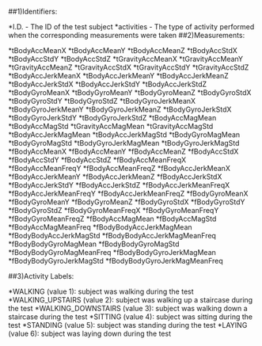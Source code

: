 ##1)Identifiers:

*I.D. - The ID of the test subject
*activities - The type of activity performed when the corresponding measurements were taken
##2)Measurements:

*tBodyAccMeanX
*tBodyAccMeanY
*tBodyAccMeanZ
*tBodyAccStdX
*tBodyAccStdY
*tBodyAccStdZ
*tGravityAccMeanX
*tGravityAccMeanY
*tGravityAccMeanZ
*tGravityAccStdX
*tGravityAccStdY
*tGravityAccStdZ
*tBodyAccJerkMeanX
*tBodyAccJerkMeanY
*tBodyAccJerkMeanZ
*tBodyAccJerkStdX
*tBodyAccJerkStdY
*tBodyAccJerkStdZ
*tBodyGyroMeanX
*tBodyGyroMeanY
*tBodyGyroMeanZ
*tBodyGyroStdX
*tBodyGyroStdY
*tBodyGyroStdZ
*tBodyGyroJerkMeanX
*tBodyGyroJerkMeanY
*tBodyGyroJerkMeanZ
*tBodyGyroJerkStdX
*tBodyGyroJerkStdY
*tBodyGyroJerkStdZ
*tBodyAccMagMean
*tBodyAccMagStd
*tGravityAccMagMean
*tGravityAccMagStd
*tBodyAccJerkMagMean
*tBodyAccJerkMagStd
*tBodyGyroMagMean
*tBodyGyroMagStd
*tBodyGyroJerkMagMean
*tBodyGyroJerkMagStd
*fBodyAccMeanX
*fBodyAccMeanY
*fBodyAccMeanZ
*fBodyAccStdX
*fBodyAccStdY
*fBodyAccStdZ
*fBodyAccMeanFreqX
*fBodyAccMeanFreqY
*fBodyAccMeanFreqZ
*fBodyAccJerkMeanX
*fBodyAccJerkMeanY
*fBodyAccJerkMeanZ
*fBodyAccJerkStdX
*fBodyAccJerkStdY
*fBodyAccJerkStdZ
*fBodyAccJerkMeanFreqX
*fBodyAccJerkMeanFreqY
*fBodyAccJerkMeanFreqZ
*fBodyGyroMeanX
*fBodyGyroMeanY
*fBodyGyroMeanZ
*fBodyGyroStdX
*fBodyGyroStdY
*fBodyGyroStdZ
*fBodyGyroMeanFreqX
*fBodyGyroMeanFreqY
*fBodyGyroMeanFreqZ
*fBodyAccMagMean
*fBodyAccMagStd
*fBodyAccMagMeanFreq
*fBodyBodyAccJerkMagMean
*fBodyBodyAccJerkMagStd
*fBodyBodyAccJerkMagMeanFreq
*fBodyBodyGyroMagMean
*fBodyBodyGyroMagStd
*fBodyBodyGyroMagMeanFreq
*fBodyBodyGyroJerkMagMean
*fBodyBodyGyroJerkMagStd
*fBodyBodyGyroJerkMagMeanFreq


##3)Activity Labels:

*WALKING (value 1): subject was walking during the test
*WALKING_UPSTAIRS (value 2): subject was walking up a staircase during the test
*WALKING_DOWNSTAIRS (value 3): subject was walking down a staircase during the test
*SITTING (value 4): subject was sitting during the test
*STANDING (value 5): subject was standing during the test
*LAYING (value 6): subject was laying down during the test
